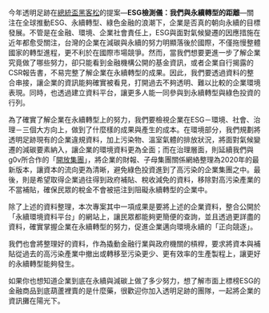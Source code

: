 今年透明足跡在[總統盃黑客松](https://presidential-hackathon.taiwan.gov.tw/)的提案—**ESG檢測儀：我們與永續轉型的距離**—關注在全球推動ESG、永續轉型、綠色金融的浪潮下，企業是否真的朝向永續的目標發展。不管是在金融、環境、企業社會責任上，ESG與面對氣候變遷的因應措施在近年都愈受關注，台灣的企業在減碳與永續的努力明顯落後於國際，不僅拖慢整體國家的轉型進程，更不利於在國際市場競爭。然而，當我們想要更進一步了解企業究竟做了哪些努力，卻只能看到金融機構公開的基金資訊，或者企業自行揭露的CSR報告書，不易完整了解企業在永續轉型的成果。因此，我們要透過資料的整合串接，讓企業的資訊能夠確實被看見，打開過去不夠透明、難以比較的企業環境表現。同時，也透過建立資料平台，讓更多人能一同參與到永續轉型與綠色投資的行列。

為了確實了解企業在永續轉型上的努力，我們要檢視企業在ESG－環境、社會、治理－三個大方向上，做到了什麼樣的成果與產生的成本。在環境部分，我們規劃將透明足跡現有的企業違規資料，加上污染物、溫室氣體的排放狀況，將面對氣候變遷的減碳要素納入，讓企業的環境資料更為全面；而在治理層面，則延續我們與g0v所合作的「[開放集團](https://thaubing.gcaa.org.tw/companydata/openGroupLanding/index.html)」，將企業的財報、子母集團關係網絡整理為2020年的最新版本，讓資本的流向更為清晰，避免綠色投資進到了高污染的企業集團之中。最後，則是希望取得企業過往得到政府補貼、稅收減免的資料，移除對高污染產業的不當補貼，確保民眾的稅金不會被挹注到阻礙永續轉型的企業中。

除了上述的資料整理，本次專案其中一項成果是要將上述的企業資料，整合公開於「永續環境資料平台」的網站上，讓民眾都能夠更簡便的查詢，並且透過更詳盡的資料，確實掌握企業在永續轉型的努力，促進企業邁向環境永續的「正向競逐」。

我們也會將整理好的資料，作為撬動金融行業與政府機關的槓桿，要求將資本與補貼從過去的高污染產業中撤出或轉移至污染更少、更有效率的生產製程上，讓更好的永續轉型能夠發生。

如果你也想知道企業到底在永續與減碳上做了多少努力，想了解市面上標榜ESG的金融商品到底葫蘆裡賣的是什麼藥，很歡迎你加入透明足跡的團隊，一起將企業的資訊攤在陽光下。
